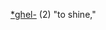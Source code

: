 [*ghel-](https://www.etymonline.com/word/*ghel-#etymonline_v_52720 "Etymology, meaning and definition of *ghel-") (2) "to shine,"
